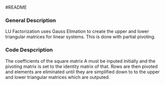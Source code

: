 #README 
### General Description 
LU Factorization uses Gauss Elimation to create the upper and lower triangular matrices for linear systems. This is done with partial pivoting. 
### Code Despcription 
The coefficients of the square matrix A must be inputed initially and the pivoting matrix is set to the identity matrix of that. Rows are then pivoted and elements are eliminated until they are simplified down to to the upper and lower triangular matrices which are outputed. 
